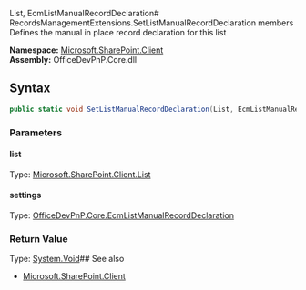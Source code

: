 List, EcmListManualRecordDeclaration# RecordsManagementExtensions.SetListManualRecordDeclaration members
Defines the manual in place record declaration for this list  

**Namespace:** [Microsoft.SharePoint.Client](Microsoft.SharePoint.Client.md)  
**Assembly:** OfficeDevPnP.Core.dll  
## Syntax
```C#
public static void SetListManualRecordDeclaration(List, EcmListManualRecordDeclaration)
```
### Parameters
#### list
Type: [Microsoft.SharePoint.Client.List](Microsoft.SharePoint.Client.List.md) 
#### 
#### settings
Type: [OfficeDevPnP.Core.EcmListManualRecordDeclaration](OfficeDevPnP.Core.EcmListManualRecordDeclaration.md) 
#### 
### Return Value
Type: [System.Void](System.Void.md)## See also
- [Microsoft.SharePoint.Client](Microsoft.SharePoint.Client.md)
